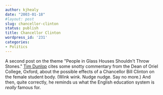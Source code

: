 ```yaml
---
author: kjhealy
date: "2003-01-18"
#layout: post
slug: chancellor-clinton
status: publish
title: Chancellor Clinton
wordpress_id: '231'
categories:
- Politics
---
```


A second post on the theme "People in Glass Houses Shouldn't Throw Stones." [Tim Dunlop](http://www.roadtosurfdom.com/surfdomarchives/000620.php "The Road To Surfdom") cites some snotty commentary from the Dean of Oriel College, Oxford, about the possible effects of a Chancellor Bill Clinton on the female student body. (Wink wink. Nudge nudge. Say no more.) And then, quite correctly, he reminds us what the English education system is *really* famous for.
